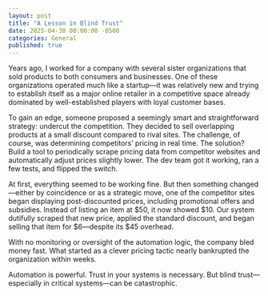 ```yaml
---
layout: post
title: "A Lesson in Blind Trust"
date: 2025-04-30 00:00:00 -0500
categories: General
published: true
---
```


Years ago, I worked for a company with several sister organizations that sold products to both consumers and businesses. One of these organizations operated much like a startup—it was relatively new and trying to establish itself as a major online retailer in a competitive space already dominated by well-established players with loyal customer bases.

To gain an edge, someone proposed a seemingly smart and straightforward strategy: undercut the competition. They decided to sell overlapping products at a small discount compared to rival sites. The challenge, of course, was determining competitors’ pricing in real time. The solution? Build a tool to periodically scrape pricing data from competitor websites and automatically adjust prices slightly lower. The dev team got it working, ran a few tests, and flipped the switch.

At first, everything seemed to be working fine. But then something changed—either by coincidence or as a strategic move, one of the competitor sites began displaying post-discounted prices, including promotional offers and subsidies. Instead of listing an item at $50, it now showed $10. Our system dutifully scraped that new price, applied the standard discount, and began selling that item for $6—despite its $45 overhead.

With no monitoring or oversight of the automation logic, the company bled money fast. What started as a clever pricing tactic nearly bankrupted the organization within weeks.

Automation is powerful. Trust in your systems is necessary. But blind trust—especially in critical systems—can be catastrophic.
